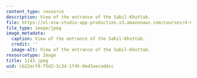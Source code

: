 ```yaml
---
content_type: resource
description: View of the entrance of the Sabil-Khuttab.
file: https://ol-ocw-studio-app-production.s3.amazonaws.com/courses/4-615-the-architecture-of-cairo-spring-2002/cb22ecf875d21c3d1f450ed3aecaddcc_1143.jpeg
file_type: image/jpeg
image_metadata:
  caption: View of the entrance of the Sabil-Khuttab.
  credit: ''
  image-alt: View of the entrance of the Sabil-Khuttab.
resourcetype: Image
title: 1143.jpeg
uid: cb22ecf8-75d2-1c3d-1f45-0ed3aecaddcc
---
```

